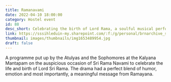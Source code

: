 ```yaml
---
title: Ramanavami
date: 2022-04-10 18:00:00
category: Hostel event
id: 88
desc_short: Celebrating the birth of Lord Rama, a soulful musical performance, a vibrant dance and an insightful drama was offered at The Divine Lotus Feet.
link: https://sssihleduin-my.sharepoint.com/:f:/g/personal/brnarchive_sssihl_edu_in/ErvE3eO82rFAgneLOrLPAJIBtwqemPia2S0kmCE2ZPB4Tg?e=M2zQaJ
thumbnail: images/thumbnails/img1653489954.jpg
draft: false
---
```


A programme put up by the Atulyas and the Sophomores at the Kalyana Mantapam on the auspicious occasion of Sri Rama Navami to celebrate the life and birth of Lord Sri Rama. The drama had a perfect blend of humor, emotion and most importantly, a meaningful message from Ramayana.